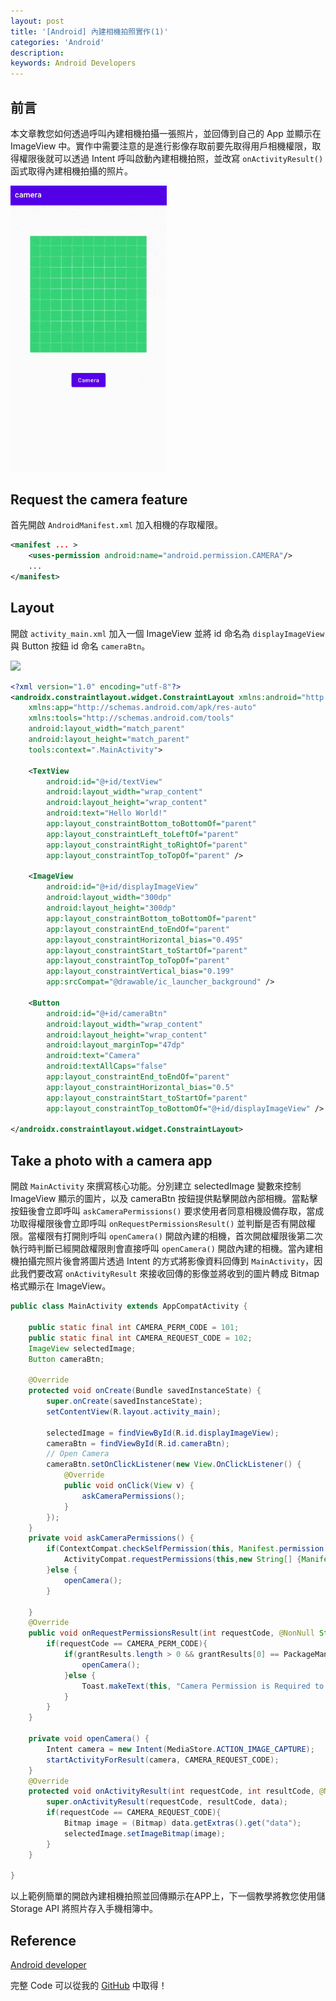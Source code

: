 ```yaml
---
layout: post
title: '[Android] 內建相機拍照實作(1)'
categories: 'Android'
description: 
keywords: Android Developers
---
```


## 前言
本文章教您如何透過呼叫內建相機拍攝一張照片，並回傳到自己的 App 並顯示在 ImageView 中。實作中需要注意的是進行影像存取前要先取得用戶相機權限，取得權限後就可以透過 Intent 呼叫啟動內建相機拍照，並改寫 `onActivityResult()` 函式取得內建相機拍攝的照片。

<img src="/images/posts/android/2021/img1100308-1.gif" width="250px">

## Request the camera feature
首先開啟 `AndroidManifest.xml` 加入相機的存取權限。

```xml
<manifest ... >
    <uses-permission android:name="android.permission.CAMERA"/>
    ...
</manifest>
```

## Layout
開啟 `activity_main.xml` 加入一個 ImageView 並將 id 命名為 `displayImageView` 與 Button 按鈕 id 命名 `cameraBtn`。

![](https://i.imgur.com/TmNCpD1.png)

```xml
<?xml version="1.0" encoding="utf-8"?>
<androidx.constraintlayout.widget.ConstraintLayout xmlns:android="http://schemas.android.com/apk/res/android"
    xmlns:app="http://schemas.android.com/apk/res-auto"
    xmlns:tools="http://schemas.android.com/tools"
    android:layout_width="match_parent"
    android:layout_height="match_parent"
    tools:context=".MainActivity">

    <TextView
        android:id="@+id/textView"
        android:layout_width="wrap_content"
        android:layout_height="wrap_content"
        android:text="Hello World!"
        app:layout_constraintBottom_toBottomOf="parent"
        app:layout_constraintLeft_toLeftOf="parent"
        app:layout_constraintRight_toRightOf="parent"
        app:layout_constraintTop_toTopOf="parent" />

    <ImageView
        android:id="@+id/displayImageView"
        android:layout_width="300dp"
        android:layout_height="300dp"
        app:layout_constraintBottom_toBottomOf="parent"
        app:layout_constraintEnd_toEndOf="parent"
        app:layout_constraintHorizontal_bias="0.495"
        app:layout_constraintStart_toStartOf="parent"
        app:layout_constraintTop_toTopOf="parent"
        app:layout_constraintVertical_bias="0.199"
        app:srcCompat="@drawable/ic_launcher_background" />

    <Button
        android:id="@+id/cameraBtn"
        android:layout_width="wrap_content"
        android:layout_height="wrap_content"
        android:layout_marginTop="47dp"
        android:text="Camera"
        android:textAllCaps="false"
        app:layout_constraintEnd_toEndOf="parent"
        app:layout_constraintHorizontal_bias="0.5"
        app:layout_constraintStart_toStartOf="parent"
        app:layout_constraintTop_toBottomOf="@+id/displayImageView" />

</androidx.constraintlayout.widget.ConstraintLayout>
```


## Take a photo with a camera app
開啟 `MainActivity` 來撰寫核心功能。分別建立 selectedImage 變數來控制 ImageView 顯示的圖片，以及 cameraBtn 按鈕提供點擊開啟內部相機。當點擊按鈕後會立即呼叫 `askCameraPermissions()` 要求使用者同意相機設備存取，當成功取得權限後會立即呼叫 `onRequestPermissionsResult()` 並判斷是否有開啟權限。當權限有打開則呼叫 `openCamera()` 開啟內建的相機，首次開啟權限後第二次執行時判斷已經開啟權限則會直接呼叫 `openCamera()` 開啟內建的相機。當內建相機拍攝完照片後會將圖片透過 Intent 的方式將影像資料回傳到 `MainActivity`，因此我們要改寫 `onActivityResult` 來接收回傳的影像並將收到的圖片轉成 Bitmap 格式顯示在 ImageView。

```java
public class MainActivity extends AppCompatActivity {

    public static final int CAMERA_PERM_CODE = 101;
    public static final int CAMERA_REQUEST_CODE = 102;
    ImageView selectedImage;
    Button cameraBtn;

    @Override
    protected void onCreate(Bundle savedInstanceState) {
        super.onCreate(savedInstanceState);
        setContentView(R.layout.activity_main);

        selectedImage = findViewById(R.id.displayImageView);
        cameraBtn = findViewById(R.id.cameraBtn);
        // Open Camera
        cameraBtn.setOnClickListener(new View.OnClickListener() {
            @Override
            public void onClick(View v) {
                askCameraPermissions();
            }
        });
    }
    private void askCameraPermissions() {
        if(ContextCompat.checkSelfPermission(this, Manifest.permission.CAMERA) != PackageManager.PERMISSION_GRANTED){
            ActivityCompat.requestPermissions(this,new String[] {Manifest.permission.CAMERA}, CAMERA_PERM_CODE);
        }else {
            openCamera();
        }

    }
    @Override
    public void onRequestPermissionsResult(int requestCode, @NonNull String[] permissions, @NonNull int[] grantResults) {
        if(requestCode == CAMERA_PERM_CODE){
            if(grantResults.length > 0 && grantResults[0] == PackageManager.PERMISSION_GRANTED){
                openCamera();
            }else {
                Toast.makeText(this, "Camera Permission is Required to Use camera.", Toast.LENGTH_SHORT).show();
            }
        }
    }

    private void openCamera() {
        Intent camera = new Intent(MediaStore.ACTION_IMAGE_CAPTURE);
        startActivityForResult(camera, CAMERA_REQUEST_CODE);
    }
    @Override
    protected void onActivityResult(int requestCode, int resultCode, @Nullable Intent data) {
        super.onActivityResult(requestCode, resultCode, data);
        if(requestCode == CAMERA_REQUEST_CODE){
            Bitmap image = (Bitmap) data.getExtras().get("data");
            selectedImage.setImageBitmap(image);
        }
    }

}
```

以上範例簡單的開啟內建相機拍照並回傳顯示在APP上，下一個教學將教您使用儲 Storage API 將照片存入手機相簿中。

## Reference
[Android developer](https://developer.android.com/training/camera/photobasics)

完整 Code 可以從我的 [GitHub](https://github.com/1010code/android-take-photos) 中取得！